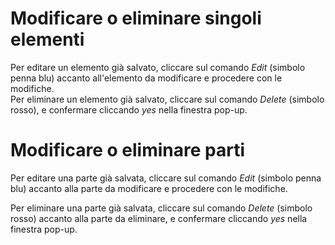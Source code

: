 # Modificare o eliminare singoli elementi

Per editare un elemento già salvato, cliccare sul comando _Edit_ (simbolo penna blu) accanto all'elemento da modificare e procedere con le modifiche.  
Per eliminare un elemento già salvato, cliccare sul comando _Delete_ (simbolo rosso), e confermare cliccando _yes_ nella finestra pop-up.

# Modificare o eliminare parti

Per editare una parte già salvata, cliccare sul comando _Edit_ (simbolo penna blu) accanto alla parte da modificare e procedere con le modifiche.    

Per eliminare una parte già salvata, cliccare sul comando _Delete_ (simbolo rosso) accanto alla parte da eliminare, e confermare cliccando _yes_ nella finestra pop-up.
